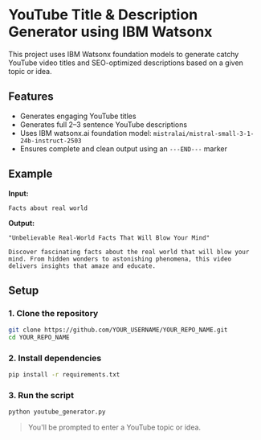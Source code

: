 #  YouTube Title & Description Generator using IBM Watsonx

This project uses IBM Watsonx foundation models to generate catchy YouTube video titles and SEO-optimized descriptions based on a given topic or idea.

##  Features

-  Generates engaging YouTube titles
-  Generates full 2–3 sentence YouTube descriptions
-  Uses IBM watsonx.ai foundation model: `mistralai/mistral-small-3-1-24b-instruct-2503`
-  Ensures complete and clean output using an `---END---` marker

##  Example

**Input:**
```
Facts about real world
```

**Output:**
```
"Unbelievable Real-World Facts That Will Blow Your Mind"

Discover fascinating facts about the real world that will blow your mind. From hidden wonders to astonishing phenomena, this video delivers insights that amaze and educate.
```

##  Setup

### 1. Clone the repository

```bash
git clone https://github.com/YOUR_USERNAME/YOUR_REPO_NAME.git
cd YOUR_REPO_NAME
```

### 2. Install dependencies

```bash
pip install -r requirements.txt
```

### 3. Run the script

```bash
python youtube_generator.py
```

> You'll be prompted to enter a YouTube topic or idea.
